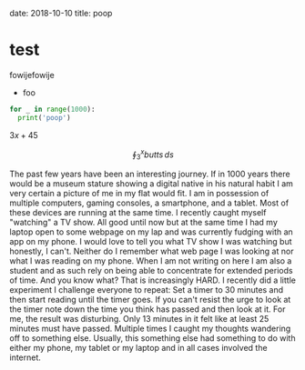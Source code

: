 date: 2018-10-10
title: poop

# test

fowijefowije

- foo

``` python
for _ in range(1000):
  print('poop')
```

$3x + 45$

$$\oint_3^{x} butts \, ds$$


The past few years have been an interesting journey. If in 1000 years there would be a museum stature showing a digital native in his natural habit I am very certain a picture of me in my flat would fit. I am in possession of multiple computers, gaming consoles, a smartphone, and a tablet. Most of these devices are running at the same time. I recently caught myself "watching" a TV show. All good until now but at the same time I had my laptop open to some webpage on my lap and was currently fudging with an app on my phone. I would love to tell you what TV show I was watching but honestly, I can't. Neither do I remember what web page I was looking at nor what I was reading on my phone. When I am not writing on here I am also a student and as such rely on being able to concentrate for extended periods of time. And you know what? That is increasingly HARD. I recently did a little experiment I challenge everyone to repeat: Set a timer to 30 minutes and then start reading until the timer goes. If you can't resist the urge to look at the timer note down the time you think has passed and then look at it. For me, the result was disturbing. Only 13 minutes in it felt like at least 25 minutes must have passed. Multiple times I caught my thoughts wandering off to something else. Usually, this something else had something to do with either my phone, my tablet or my laptop and in all cases involved the internet.
